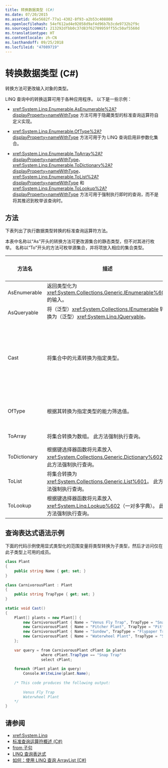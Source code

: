 ```yaml
---
title: 转换数据类型 (C#)
ms.date: 07/20/2015
ms.assetid: 46e5682f-77a1-4302-8f93-a2b53c408808
ms.openlocfilehash: 54ef612ad4e92058d9af4d96b7b3cde9732b2f9c
ms.sourcegitcommit: 213292dfbb0c37d83f62709959ff55c50af5560d
ms.translationtype: HT
ms.contentlocale: zh-CN
ms.lasthandoff: 09/25/2018
ms.locfileid: "47089719"
---
```

# <a name="converting-data-types-c"></a>转换数据类型 (C#)
转换方法可更改输入对象的类型。  
  
 LINQ 查询中的转换运算可用于各种应用程序。 以下是一些示例：  
  
-   <xref:System.Linq.Enumerable.AsEnumerable%2A?displayProperty=nameWithType> 方法可用于隐藏类型的标准查询运算符自定义实现。  
  
-   <xref:System.Linq.Enumerable.OfType%2A?displayProperty=nameWithType> 方法可用于为 LINQ 查询启用非参数化集合。  
  
-   <xref:System.Linq.Enumerable.ToArray%2A?displayProperty=nameWithType>、<xref:System.Linq.Enumerable.ToDictionary%2A?displayProperty=nameWithType>、<xref:System.Linq.Enumerable.ToList%2A?displayProperty=nameWithType> 和 <xref:System.Linq.Enumerable.ToLookup%2A?displayProperty=nameWithType> 方法可用于强制执行即时的查询，而不是将其推迟到枚举该查询时。  
  
## <a name="methods"></a>方法  
 下表列出了执行数据类型转换的标准查询运算符方法。  
  
 本表中名称以“As”开头的转换方法可更改源集合的静态类型，但不对其进行枚举。 名称以“To”开头的方法可枚举源集合，并将项放入相应的集合类型。  
  
|方法名|描述|C# 查询表达式语法|详细信息|  
|-----------------|-----------------|---------------------------------|----------------------|  
|AsEnumerable|返回类型化为 <xref:System.Collections.Generic.IEnumerable%601> 的输入。|不适用。|<xref:System.Linq.Enumerable.AsEnumerable%2A?displayProperty=nameWithType>|  
|AsQueryable|将（泛型）<xref:System.Collections.IEnumerable> 转换为（泛型）<xref:System.Linq.IQueryable>。|不适用。|<xref:System.Linq.Queryable.AsQueryable%2A?displayProperty=nameWithType>|  
|Cast|将集合中的元素转换为指定类型。|使用显式类型化的范围变量。 例如:<br /><br /> `from string str in words`|<xref:System.Linq.Enumerable.Cast%2A?displayProperty=nameWithType><br /><br /> <xref:System.Linq.Queryable.Cast%2A?displayProperty=nameWithType>|  
|OfType|根据其转换为指定类型的能力筛选值。|不适用。|<xref:System.Linq.Enumerable.OfType%2A?displayProperty=nameWithType><br /><br /> <xref:System.Linq.Queryable.OfType%2A?displayProperty=nameWithType>|  
|ToArray|将集合转换为数组。 此方法强制执行查询。|不适用。|<xref:System.Linq.Enumerable.ToArray%2A?displayProperty=nameWithType>|  
|ToDictionary|根据键选择器函数将元素放入 <xref:System.Collections.Generic.Dictionary%602>。 此方法强制执行查询。|不适用。|<xref:System.Linq.Enumerable.ToDictionary%2A?displayProperty=nameWithType>|  
|ToList|将集合转换为 <xref:System.Collections.Generic.List%601>。 此方法强制执行查询。|不适用。|<xref:System.Linq.Enumerable.ToList%2A?displayProperty=nameWithType>|  
|ToLookup|根据键选择器函数将元素放入 <xref:System.Linq.Lookup%602>（一对多字典）。 此方法强制执行查询。|不适用。|<xref:System.Linq.Enumerable.ToLookup%2A?displayProperty=nameWithType>|  
  
## <a name="query-expression-syntax-example"></a>查询表达式语法示例  
 下面的代码示例使用显式类型化的范围变量将类型转换为子类型，然后才访问仅在此子类型上可用的成员。  
  
```csharp  
class Plant  
{  
    public string Name { get; set; }  
}  
  
class CarnivorousPlant : Plant  
{  
    public string TrapType { get; set; }  
}  
  
static void Cast()  
{  
    Plant[] plants = new Plant[] {  
        new CarnivorousPlant { Name = "Venus Fly Trap", TrapType = "Snap Trap" },  
        new CarnivorousPlant { Name = "Pitcher Plant", TrapType = "Pitfall Trap" },  
        new CarnivorousPlant { Name = "Sundew", TrapType = "Flypaper Trap" },  
        new CarnivorousPlant { Name = "Waterwheel Plant", TrapType = "Snap Trap" }  
    };  
  
    var query = from CarnivorousPlant cPlant in plants  
                where cPlant.TrapType == "Snap Trap"  
                select cPlant;  
  
    foreach (Plant plant in query)  
        Console.WriteLine(plant.Name);  
  
    /* This code produces the following output:  
  
        Venus Fly Trap  
        Waterwheel Plant  
    */  
}  
```  
  
## <a name="see-also"></a>请参阅

- <xref:System.Linq>  
- [标准查询运算符概述 (C#)](../../../../csharp/programming-guide/concepts/linq/standard-query-operators-overview.md)  
- [from 子句](../../../../csharp/language-reference/keywords/from-clause.md)  
- [LINQ 查询表达式](../../../../csharp/programming-guide/linq-query-expressions/index.md)  
- [如何：使用 LINQ 查询 ArrayList (C#)](../../../../csharp/programming-guide/concepts/linq/how-to-query-an-arraylist-with-linq.md)
